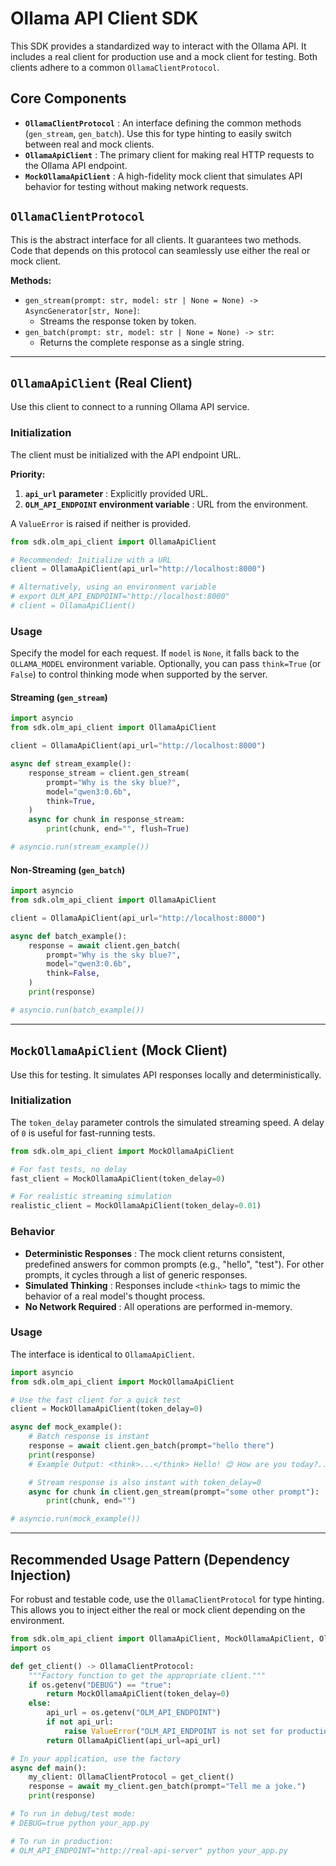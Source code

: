 # Ollama API Client SDK

This SDK provides a standardized way to interact with the Ollama API. It includes a real client for production use and a mock client for testing. Both clients adhere to a common `OllamaClientProtocol`.

## Core Components

* **`OllamaClientProtocol`** : An interface defining the common methods (`gen_stream`, `gen_batch`). Use this for type hinting to easily switch between real and mock clients.
* **`OllamaApiClient`** : The primary client for making real HTTP requests to the Ollama API endpoint.
* **`MockOllamaApiClient`** : A high-fidelity mock client that simulates API behavior for testing without making network requests.

## `OllamaClientProtocol`

This is the abstract interface for all clients. It guarantees two methods. Code that depends on this protocol can seamlessly use either the real or mock client.

**Methods:**

* `gen_stream(prompt: str, model: str | None = None) -> AsyncGenerator[str, None]`:
  * Streams the response token by token.
* `gen_batch(prompt: str, model: str | None = None) -> str`:
  * Returns the complete response as a single string.

---

## `OllamaApiClient` (Real Client)

Use this client to connect to a running Ollama API service.

### Initialization

The client must be initialized with the API endpoint URL.

**Priority:**

1. **`api_url` parameter** : Explicitly provided URL.
2. **`OLM_API_ENDPOINT` environment variable** : URL from the environment.

A `ValueError` is raised if neither is provided.

```python
from sdk.olm_api_client import OllamaApiClient

# Recommended: Initialize with a URL
client = OllamaApiClient(api_url="http://localhost:8000")

# Alternatively, using an environment variable
# export OLM_API_ENDPOINT="http://localhost:8000"
# client = OllamaApiClient()
```

### Usage

Specify the model for each request. If `model` is `None`, it falls back to the `OLLAMA_MODEL` environment variable.
Optionally, you can pass `think=True` (or `False`) to control thinking mode when supported by the server.

#### Streaming (`gen_stream`)

```python
import asyncio
from sdk.olm_api_client import OllamaApiClient

client = OllamaApiClient(api_url="http://localhost:8000")

async def stream_example():
    response_stream = client.gen_stream(
        prompt="Why is the sky blue?",
        model="qwen3:0.6b",
        think=True,
    )
    async for chunk in response_stream:
        print(chunk, end="", flush=True)

# asyncio.run(stream_example())
```

#### Non-Streaming (`gen_batch`)

```python
import asyncio
from sdk.olm_api_client import OllamaApiClient

client = OllamaApiClient(api_url="http://localhost:8000")

async def batch_example():
    response = await client.gen_batch(
        prompt="Why is the sky blue?",
        model="qwen3:0.6b",
        think=False,
    )
    print(response)

# asyncio.run(batch_example())
```

---

## `MockOllamaApiClient` (Mock Client)

Use this for testing. It simulates API responses locally and deterministically.

### Initialization

The `token_delay` parameter controls the simulated streaming speed. A delay of `0` is useful for fast-running tests.

```python
from sdk.olm_api_client import MockOllamaApiClient

# For fast tests, no delay
fast_client = MockOllamaApiClient(token_delay=0)

# For realistic streaming simulation
realistic_client = MockOllamaApiClient(token_delay=0.01)
```

### Behavior

* **Deterministic Responses** : The mock client returns consistent, predefined answers for common prompts (e.g., "hello", "test"). For other prompts, it cycles through a list of generic responses.
* **Simulated Thinking** : Responses include `<think>` tags to mimic the behavior of a real model's thought process.
* **No Network Required** : All operations are performed in-memory.

### Usage

The interface is identical to `OllamaApiClient`.

```python
import asyncio
from sdk.olm_api_client import MockOllamaApiClient

# Use the fast client for a quick test
client = MockOllamaApiClient(token_delay=0)

async def mock_example():
    # Batch response is instant
    response = await client.gen_batch(prompt="hello there")
    print(response)
    # Example Output: <think>...</think> Hello! 😊 How are you today?...

    # Stream response is also instant with token_delay=0
    async for chunk in client.gen_stream(prompt="some other prompt"):
        print(chunk, end="")

# asyncio.run(mock_example())
```

---

## Recommended Usage Pattern (Dependency Injection)

For robust and testable code, use the `OllamaClientProtocol` for type hinting. This allows you to inject either the real or mock client depending on the environment.

```python
from sdk.olm_api_client import OllamaApiClient, MockOllamaApiClient, OllamaClientProtocol
import os

def get_client() -> OllamaClientProtocol:
    """Factory function to get the appropriate client."""
    if os.getenv("DEBUG") == "true":
        return MockOllamaApiClient(token_delay=0)
    else:
        api_url = os.getenv("OLM_API_ENDPOINT")
        if not api_url:
            raise ValueError("OLM_API_ENDPOINT is not set for production")
        return OllamaApiClient(api_url=api_url)

# In your application, use the factory
async def main():
    my_client: OllamaClientProtocol = get_client()
    response = await my_client.gen_batch(prompt="Tell me a joke.")
    print(response)

# To run in debug/test mode:
# DEBUG=true python your_app.py

# To run in production:
# OLM_API_ENDPOINT="http://real-api-server" python your_app.py
```
